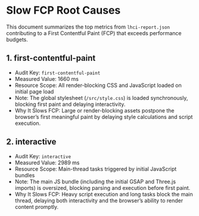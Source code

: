 # Slow FCP Root Causes

This document summarizes the top metrics from `lhci-report.json` contributing to a First Contentful Paint (FCP) that exceeds performance budgets.

## 1. first-contentful-paint

- Audit Key: `first-contentful-paint`
- Measured Value: 1660 ms
- Resource Scope: All render-blocking CSS and JavaScript loaded on initial page load
- Note: The global stylesheet (`/src/style.css`) is loaded synchronously, blocking first paint and delaying interactivity.
- Why It Slows FCP: Large or render-blocking assets postpone the browser’s first meaningful paint by delaying style calculations and script execution.

## 2. interactive

- Audit Key: `interactive`
- Measured Value: 2989 ms
- Resource Scope: Main-thread tasks triggered by initial JavaScript bundles
- Note: The main JS bundle (including the initial GSAP and Three.js imports) is oversized, blocking parsing and execution before first paint.
- Why It Slows FCP: Heavy script execution and long tasks block the main thread, delaying both interactivity and the browser’s ability to render content promptly.

<!-- Consider investigating splitting or deferring critical CSS/JS, minimizing bundle sizes, and optimizing server response times to improve FCP. -->
